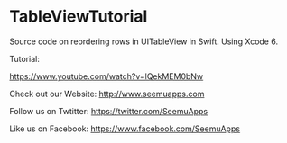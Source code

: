 TableViewTutorial
=================
Source code on reordering rows in UITableView in Swift. Using Xcode 6.

Tutorial: 


https://www.youtube.com/watch?v=lQekMEM0bNw

Check out our Website: http://www.seemuapps.com

Follow us on Twtitter: https://twitter.com/SeemuApps

Like us on Facebook: https://www.facebook.com/SeemuApps
